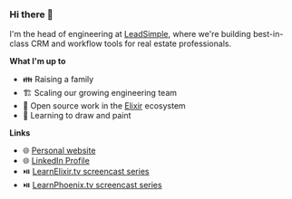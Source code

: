 ### Hi there 👋

I'm the head of engineering at [LeadSimple](https://leadsimple.com), where we're building best-in-class CRM and workflow tools for real estate professionals. 

**What I'm up to**  
- 👪 Raising a family
- 🏗️ Scaling our growing engineering team
- 🚧 Open source work in the [Elixir](https://elixir-lang.org) ecosystem
- :art: Learning to draw and paint

**Links**
- 🌐 [Personal website](https://danielberkompas.com)
- 🌐 [LinkedIn Profile](https://www.linkedin.com/in/danielberkompas/)
- ⏯️ [LearnElixir.tv screencast series](https://www.learnelixir.tv)
- ⏯️ [LearnPhoenix.tv screencast series](https://www.learnphoenix.tv)

